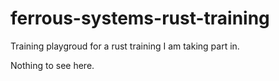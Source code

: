 # ferrous-systems-rust-training
Training playgroud for a rust training I am taking part in.

Nothing to see here.
